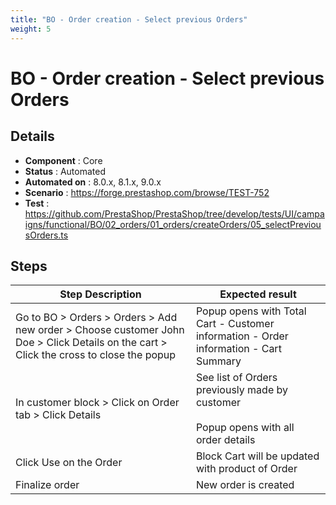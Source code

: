 ```yaml
---
title: "BO - Order creation - Select previous Orders"
weight: 5
---
```


# BO - Order creation - Select previous Orders
## Details
* **Component** : Core
* **Status** : Automated
* **Automated on** : 8.0.x, 8.1.x, 9.0.x
* **Scenario** : https://forge.prestashop.com/browse/TEST-752
* **Test** : https://github.com/PrestaShop/PrestaShop/tree/develop/tests/UI/campaigns/functional/BO/02_orders/01_orders/createOrders/05_selectPreviousOrders.ts

## Steps
| Step Description | Expected result |
| ----- | ----- |
| Go to BO > Orders > Orders > Add new order > Choose customer John Doe > Click Details on the cart > Click the cross to close the popup | Popup opens with Total Cart - Customer information - Order information - Cart Summary |
| In customer block > Click on Order tab > Click Details | See list of Orders previously made by customer<br><br>Popup opens with all order details |
| Click Use on the Order | Block Cart will be updated with product of Order |
| Finalize order | New order is created |